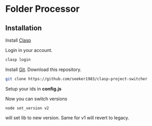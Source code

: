 # Folder Processor

## Installation

Install [Clasp](https://github.com/google/clasp)

Login in your account.

```sh
clasp login
```

Install [Git](https://github.com/google/clasp).
Download this repository.

```sh
git clone https://github.com/seeker1983/clasp-project-switcher
```

Setup your ids in **config.js**

Now you can switch versions 
```
node set_version v2
```
will set lib to new version. Same for v1 will revert to legacy.
